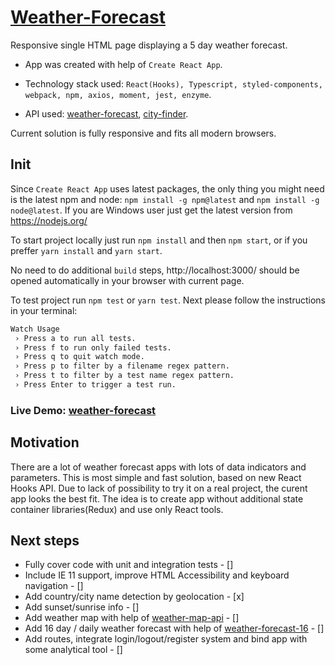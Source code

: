 # [Weather-Forecast](https://tonik1204.github.io/weather-forecast/)

<!-- TOC -->

Responsive single HTML page displaying a 5 day weather forecast.

- App was created with help of `Create React App`.

- Technology stack used: `React(Hooks), Typescript, styled-components, webpack, npm, axios, moment, jest, enzyme`.

- API used: [weather-forecast](https://openweathermap.org/forecast5), [city-finder](https://developers.teleport.org/api/).

Current solution is fully responsive and fits all modern browsers.

## Init

<!-- TOC -->

Since `Create React App` uses latest packages, the only thing you might need is the latest npm and node: `npm install -g npm@latest` and `npm install -g node@latest`. If you are Windows user just get the latest version from https://nodejs.org/

To start project locally just run `npm install` and then `npm start`, or if you preffer `yarn install` and `yarn start`.

No need to do additional `build` steps, http://localhost:3000/ should be opened automatically in your browser with current page.

To test project run `npm test` or `yarn test`.
Next please follow the instructions in your terminal:

```sh
Watch Usage
 › Press a to run all tests.
 › Press f to run only failed tests.
 › Press q to quit watch mode.
 › Press p to filter by a filename regex pattern.
 › Press t to filter by a test name regex pattern.
 › Press Enter to trigger a test run.
```

### Live Demo: [weather-forecast](https://tonik1204.github.io/weather-forecast/)

## Motivation

<!-- TOC -->

There are a lot of weather forecast apps with lots of data indicators and parameters. This is most simple and fast solution, based on new React Hooks API. Due to lack of possibility to try it on a real project, the curent app looks the best fit.
The idea is to create app without additional state container libraries(Redux) and use only React tools.

## Next steps

<!-- TOC -->

- Fully cover code with unit and integration tests - []
- Include IE 11 support, improve HTML Accessibility and keyboard navigation - []
- Add country/city name detection by geolocation - [x]
- Add sunset/sunrise info - []
- Add weather map with help of [weather-map-api](https://openweathermap.org/api/weather-map-2) - []
- Add 16 day / daily weather forecast with help of [weather-forecast-16](https://openweathermap.org/forecast16) - []
- Add routes, integrate login/logout/register system and bind app with some analytical tool - []
